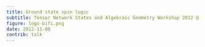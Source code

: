 ```yaml
---
title: Ground state spin logic
subtitle: Tensor Network States and Algebraic Geometry Workshop 2012 @ Turin (Italy)
figure: logo-bifi.png
date: 2012-11-08
contrib: talk
---
```




